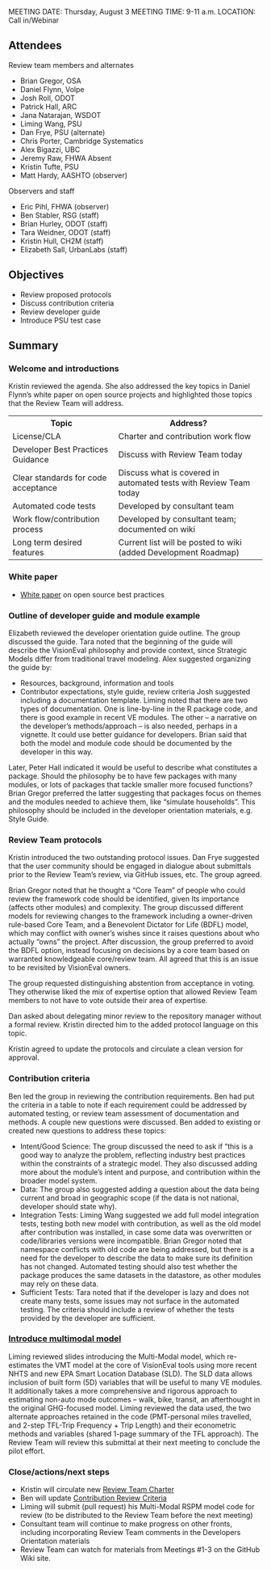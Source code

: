 MEETING DATE:	Thursday, August 3
MEETING TIME:	9-11 a.m.
LOCATION:	Call in/Webinar

## Attendees
Review team members and alternates
  - Brian Gregor, OSA
  - Daniel Flynn, Volpe 
  - Josh Roll, ODOT 
  - Patrick Hall, ARC 
  - Jana Natarajan, WSDOT
  - Liming Wang, PSU 
  - Dan Frye, PSU (alternate)
  - Chris Porter, Cambridge Systematics
  - Alex Bigazzi, UBC
  - Jeremy Raw, FHWA
Absent
  - Kristin Tufte, PSU
  - Matt Hardy, AASHTO (observer)

Observers and staff
  - Eric Pihl, FHWA (observer) 
  - Ben Stabler, RSG (staff) 
  - Brian Hurley, ODOT (staff)
  - Tara Weidner, ODOT (staff) 
  - Kristin Hull, CH2M (staff) 
  - Elizabeth Sall, UrbanLabs (staff)

## Objectives
* Review proposed protocols
* Discuss contribution criteria
* Review developer guide
* Introduce PSU test case


## Summary
### Welcome and introductions
Kristin reviewed the agenda.   She also addressed the key topics in Daniel Flynn’s white paper on open source projects and highlighted those topics that the Review Team will address.

<TABLE>
 <TR>
      <TH>Topic</TH>
      <TH>Address?</TH>
   </TR>
   <TR>
      <TD>License/CLA</TD>
      <TD>Charter and contribution work flow</TD>
   </TR>
   <TR>
      <TD>Developer Best Practices Guidance </TD>
      <TD>Discuss with Review Team today</TD>
   </TR>
   <TR>
      <TD>Clear standards for code acceptance</TD>
      <TD>Discuss what is covered in automated tests with Review Team today</TD>
   </TR>
 <TR>
      <TD>Automated code tests</TD>
      <TD>Developed by consultant team</TD>
   </TR>
<TR>
      <TD>Work flow/contribution process</TD>
      <TD>Developed by consultant team; documented on wiki</TD>
   </TR>
<TR>
      <TD>Long term desired features</TD>
      <TD>Current list will be posted to wiki (added Development Roadmap)</TD>
   </TR>
</TABLE>


### White paper
* [White paper](http://htmlpreview.github.io/?https://github.com/VisionEval/OSwhitepaper/blob/master/VEwhitepaper.html) on open source best practices

### Outline of developer guide and module example
Elizabeth reviewed the developer orientation guide outline.  The group discussed the guide.  Tara noted that the beginning of the guide will describe the VisionEval philosophy and provide context, since Strategic Models differ from traditional travel modeling.  Alex suggested organizing the guide by:
* Resources, background, information and tools
* Contributor expectations, style guide, review criteria
Josh suggested including a documentation template.  Liming noted that there are two types of documentation.  One is line-by-line in the R package code, and there is good example in recent VE modules.  The other – a narrative on the developer’s methods/approach – is also needed, perhaps in a vignette.  It could use better guidance for developers.  Brian said that both the model and module code should be documented by the developer in this way.

Later, Peter Hall indicated it would be useful to describe what constitutes a package.  Should the philosophy be to have few packages with many modules, or lots of packages that tackle smaller more focused functions?  Brian Gregor preferred the latter suggesting that packages focus on themes and the modules needed to achieve them, like “simulate households”.   This philosophy should be included in the developer orientation materials, e.g. Style Guide.

### Review Team protocols
Kristin introduced the two outstanding protocol issues.  Dan Frye suggested that the user community should be engaged in dialogue about submittals prior to the Review Team’s review, via GitHub issues, etc. The group agreed.

Brian Gregor noted that he thought a “Core Team” of people who could review the framework code should be identified, given Its importance (affects other modules) and complexity.  The group discussed different models for reviewing changes to the framework including a owner-driven rule-based Core Team, and a Benevolent Dictator for Life (BDFL) model, which may conflict with owner’s wishes since it raises questions about who actually “owns” the project.  After discussion, the group preferred to avoid the BDFL option, instead focusing on decisions by a core team based on warranted knowledgeable core/review team.  All agreed that this is an issue to be revisited by VisionEval owners.

The group requested distinguishing abstention from acceptance in voting. They otherwise liked the mix of expertise option that allowed Review Team members to not have to vote outside their area of expertise.

Dan asked about delegating minor review to the repository manager without a formal review.  Kristin directed him to the added protocol language on this topic.

Kristin agreed to update the protocols and circulate a clean version for approval.

### Contribution criteria
Ben led the group in reviewing the contribution requirements. Ben had put the criteria in a table to note if each requirement could be addressed by automated testing, or review team assessment of documentation and methods. A couple new questions were discussed. Ben added to existing or created new questions to address these topics:
* Intent/Good Science: The group discussed the need to ask if “this is a good way to analyze the problem, reflecting industry best practices within the constraints of a strategic model.  They also discussed adding more about the module’s intent and purpose, and contribution within the broader model system.  
* Data:  The group also suggested adding a question about the data being current and broad in geographic scope (if the data is not national, developer should state why). 
* Integration Tests: Liming Wang suggested we add full model integration tests, testing both new model with contribution, as well as the old model after contribution was installed, in case some data was overwritten or code/libraries versions were incompatible.  Brian Gregor noted that namespace conflicts with old code are being addressed, but there is a need for the developer to describe the data to make sure its definition has not changed. Automated testing should also test whether the package produces the same datasets in the datastore, as other modules may rely on these data.
* Sufficient Tests: Tara noted that if the developer is lazy and does not create many tests, some issues may not surface in the automated testing. The criteria should include a review of whether the tests provided by the developer are sufficient.

### [Introduce multimodal model](https://cities-lab.github.io/SPR788/VEReviewTeam.html#1)
Liming reviewed slides introducing the Multi-Modal model, which re-estimates the VMT model at the core of VisionEval tools using more recent NHTS and new EPA Smart Location Database (SLD). The SLD data allows inclusion of built form (5D) variables that will be useful to many VE modules.  It additionally takes a more comprehensive and rigorous approach to estimating non-auto mode outcomes – walk, bike, transit, an afterthought in the original GHG-focused model. Liming reviewed the data used, the two alternate approaches retained in the code (PMT-personal miles travelled, and 2-step TFL-Trip Frequency + Trip Length) and their econometric methods and variables (shared 1-page summary of the TFL approach). 
The Review Team will review this submittal at their next meeting to conclude the pilot effort.

### Close/actions/next steps
* Kristin will circulate new [Review Team Charter](https://github.com/gregorbj/VisionEval/wiki/Review-Team-Charter)
* Ben will update [Contribution Review Criteria](https://github.com/gregorbj/VisionEval/wiki/Contribution-Review-Criteria)
* Liming will submit (pull request) his Multi-Modal RSPM model code for review (to be distributed to the Review Team before the next meeting)
* Consultant team will continue to make progress on other fronts, including incorporating Review Team comments in the Developers Orientation materials
* Review Team can watch for materials from Meetings #1-3 on the GitHub Wiki site. 


